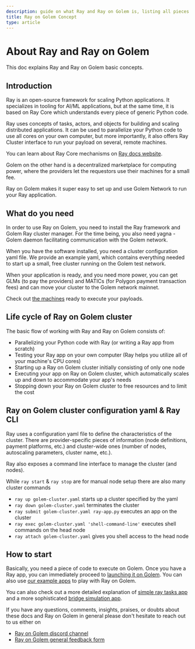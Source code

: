 ```yaml
---
description: guide on what Ray and Ray on Golem is, listing all pieces needed to use them 
title: Ray on Golem Concept
type: article
---
```


# About Ray and Ray on Golem
This doc explains Ray and Ray on Golem basic concepts.

## Introduction

Ray is an open-source framework for scaling Python applications. 
It specializes in tooling for AI/ML applications, but at the same time, it is based on Ray Core which understands every piece of generic Python code.

Ray uses concepts of tasks, actors, and objects for building and scaling distributed applications.
It can be used to parallelize your Python code to use all cores on your own computer, but more importantly, it also offers Ray Cluster interface to run your payload on several, remote machines.

You can learn about Ray Core mechanisms on [Ray docs website](https://docs.ray.io/en/latest/ray-core/walkthrough.html).

Golem on the other hand is a decentralized marketplace for computing power, where the providers let the requestors use their machines for a small fee.

Ray on Golem makes it super easy to set up and use Golem Network to run your Ray application.

## What do you need

In order to use Ray on Golem, you need to install the Ray framework and Golem Ray cluster manager.
For the time being, you also need yagna - Golem daemon facilitating communication with the Golem network.

When you have the software installed, you need a cluster configuration yaml file. We provide an example yaml, which contains everything needed to start up a small, free cluster running on the Golem test network.

When your application is ready, and you need more power, you can get GLMs (to pay the providers) and MATICs (for Polygon payment transaction fees) and can move your cluster to the Golem network mainnet.

Check out [the machines](https://stats.golem.network/network/providers/online) ready to execute your payloads.

## Life cycle of Ray on Golem cluster

The basic flow of working with Ray and Ray on Golem consists of:

- Parallelizing your Python code with Ray (or writing a Ray app from scratch)
- Testing your Ray app on your own computer (Ray helps you utilize all of your machine's CPU cores)
- Starting up a Ray on Golem cluster initially consisting of only one node
- Executing your app on Ray on Golem cluster, which automatically scales up and down to accommodate your app's needs
- Stopping down your Ray on Golem cluster to free resources and to limit the cost

## Ray on Golem cluster configuration yaml & Ray CLI

Ray uses a configuration yaml file to define the characteristics of the cluster.
There are provider-specific pieces of information (node definitions, payment platforms, etc.) and cluster-wide ones (number of nodes, autoscaling parameters, cluster name, etc.).

Ray also exposes a command line interface to manage the cluster (and nodes).

While `ray start` & `ray stop` are for manual node setup there are also many cluster commands
- `ray up golem-cluster.yaml` starts up a cluster specified by the yaml
- `ray down golem-cluster.yaml` terminates the cluster
- `ray submit golem-cluster.yaml ray-app.py` executes an app on the cluster
- `ray exec golem-cluster.yaml 'shell-command-line'` executes shell commands on the head node
- `ray attach golem-cluster.yaml` gives you shell access to the head node

## How to start

Basically, you need a piece of code to execute on Golem. Once you have a Ray app, you can immediately proceed to [launching it on Golem](/docs/creators/ray/setup-tutorial).
You can also use [our example apps](https://github.com/golemfactory/golem-ray/tree/main/examples) to play with Ray on Golem. 

You can also check out a more detailed explanation of [simple ray tasks app](/docs/creators/ray/basic-ray-tasks-usage-tutorial) and a more sophisticated [bridge simulation app](/docs/creators/ray/practical-bridge-simulation-tutorial).

If you have any questions, comments, insights, praises, or doubts about these docs and Ray on Golem in general please don't hesitate to reach out to us either on
- [Ray on Golem discord channel](https://discord.com/channels/684703559954333727/1136986696907505775)
- [Ray on Golem general feedback form](TODO)


